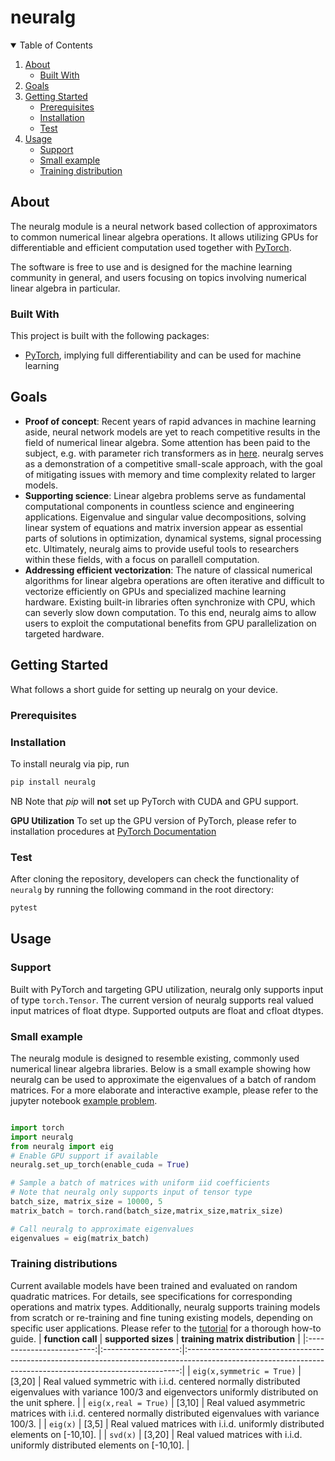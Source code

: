 # neuralg

<!-- TABLE OF CONTENTS -->
<details open="open">
  <summary>Table of Contents</summary>
  <ol>
    <li>
      <a href="#about">About</a>
      <ul>
        <li><a href="#built-with">Built With</a></li>
      </ul>
    </li>
    <li><a href="#goals">Goals</a></li>
    <li>
      <a href="#getting-started">Getting Started</a>
      <ul>
        <li><a href="#prerequisites">Prerequisites</a></li>
        <li><a href="#installation">Installation</a></li>
        <li><a href="#test">Test</a></li>
      </ul>
    </li>
    <li><a href="#usage">Usage</a>
     <ul>
        <li><a href="#support">Support</a></li>
        <li><a href="#small-example">Small example</a></li>
        <li><a href="#training-distribution">Training distribution</a></li>
      </ul>
    </li>
  <ol>
</details>

<!-- ABOUT THE PROJECT -->
## About 

The neuralg module is a neural network based collection of approximators to common numerical linear algebra operations. It allows utilizing GPUs for differentiable and efficient computation used together with [PyTorch](https://pytorch.org/). 

The software is free to use and is designed for the machine learning community in general, and users focusing on topics involving numerical linear algebra in particular.


### Built With

This project is built with the following packages:

* [PyTorch](https://pytorch.org/), implying full differentiability and can be used for machine learning

<!-- GOALS -->
## Goals

* **Proof of concept**: Recent years of rapid advances in machine learning aside, neural network models are yet to reach competitive results in the field of numerical linear algebra. Some attention has been paid to the subject, e.g. with parameter rich transformers as in [here](https://arxiv.org/pdf/2112.01898.pdf). neuralg serves as a demonstration of a competitive small-scale approach, with the goal of mitigating issues with memory and time complexity related to larger models.
* **Supporting science**: Linear algebra problems serve as fundamental computational components in countless science and engineering applications. Eigenvalue and singular value decompositions, solving linear system of equations and matrix inversion appear as essential parts of solutions in  optimization, dynamical systems, signal processing etc. Ultimately, neuralg aims to provide useful tools to researchers within these fields, with a focus on parallell computation.
* **Addressing efficient vectorization**: The nature of classical numerical algorithms for linear algebra operations are often iterative and difficult to vectorize efficiently on GPUs and specialized machine learning hardware. Existing built-in libraries often synchronize with CPU, which can severly slow down computation. To this end, neuralg aims to allow users to exploit the computational benefits from GPU parallelization on targeted hardware.
<!-- GETTING STARTED -->
## Getting Started

What follows a short guide for setting up neuralg on your device.

### Prerequisites
<!-- Should there be anything in this entry? Like Install CUDA, if your machine has a CUDA-enabled GPU?  -->
### Installation

To install neuralg via pip, run
   ```sh
   pip install neuralg
   ```

NB Note that *pip* will **not** set up PyTorch with CUDA and GPU support. <!-- Is this true? -->

**GPU Utilization**
To set up the GPU version of PyTorch, please refer to installation procedures at [PyTorch Documentation](https://pytorch.org/get-started/locally/)

### Test 
After cloning the repository, developers can check the functionality of `neuralg` by running the following command in the root directory: <!-- At least I think so? Or should it be in the tests directory?!-->

```sh
pytest
```

<!-- USAGE EXAMPLES -->
## Usage
### Support
Built with PyTorch and targeting GPU utilization, neuralg only supports input of type `torch.Tensor`. The current version of neuralg supports real valued input matrices of float dtype. Supported outputs are float and cfloat dtypes.
### Small example
The neuralg module is designed to resemble existing, commonly used numerical linear algebra libraries. Below is a small example showing how neuralg can be used to approximate the eigenvalues of a batch of random matrices. For a more elaborate and interactive example, please refer to the jupyter notebook [example problem](https://github.com/gomezz/neuralg/notebooks/example_problem.ipynb). <!-- Change this link when public repo-->

```python

import torch 
import neuralg 
from neuralg import eig 
# Enable GPU support if available 
neuralg.set_up_torch(enable_cuda = True)

# Sample a batch of matrices with uniform iid coefficients
# Note that neuralg only supports input of tensor type 
batch_size, matrix_size = 10000, 5
matrix_batch = torch.rand(batch_size,matrix_size,matrix_size)

# Call neuralg to approximate eigenvalues 
eigenvalues = eig(matrix_batch)

```
<!-- All available linear algebra operations are [insertlink].-->
### Training distributions
Current available models have been trained and evaluated on random quadratic matrices. For details, see specifications for corresponding operations and matrix types. Additionally, neuralg supports training models from scratch or re-training and fine tuning existing models, depending on specific user applications. Please refer to the [tutorial](https://github.com/gomezz/neuralg/notebooks/training_tutorial.ipynb) for a thorough how-to guide. <!-- Change this link when public repo-->
|     **function call**     | **supported sizes** |                                                              **training matrix distribution**                                                              |
|:-------------------------:|:-------------------:|:----------------------------------------------------------------------------------------------------------------------------------------------------------:|
| `eig(x,symmetric = True)` |        [3,20]       | Real valued symmetric with i.i.d. centered normally distributed eigenvalues with variance 100/3 and eigenvectors uniformly distributed on the unit sphere. |
|    `eig(x,real = True)`   |        [3,10]       |                         Real valued asymmetric matrices with i.i.d. centered normally distributed eigenvalues with variance 100/3.                         |
|          `eig(x)`         |        [3,5]        |                                        Real valued matrices with i.i.d. uniformly distributed elements on [-10,10].                                        |
|          `svd(x)`         |        [3,20]       |                                        Real valued matrices with i.i.d. uniformly distributed elements on [-10,10].                                        |
